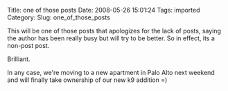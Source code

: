 Title: one of those posts
Date: 2008-05-26 15:01:24
Tags: imported
Category: 
Slug: one_of_those_posts

This will be one of those posts that apologizes for the lack of posts, saying the author has been really busy but will try to be better.  So in effect, its a non-post post.  

Brilliant.

In any case, we're moving to a new apartment in Palo Alto next weekend and will finally take ownership of our new k9 addition =)
